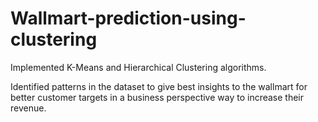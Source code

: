 # Wallmart-prediction-using-clustering
Implemented K-Means and Hierarchical Clustering algorithms.


Identified patterns in the dataset to give best insights to the wallmart for better customer targets in a business perspective way to increase their revenue.
